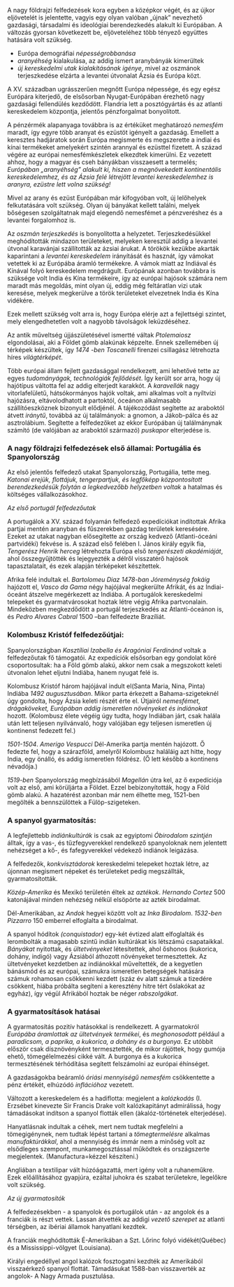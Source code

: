 A nagy földrajzi felfedezések kora egyben a középkor végét, és az újkor eljövetelét is jelentette, vagyis egy olyan valóban „újnak” nevezhető gazdasági, társadalmi és ideológiai berendezkedés alakult ki Európában. A változás gyorsan következett be, eljöveteléhez több tényező együttes hatására volt szükség.

 - Európa demográfiai *népességrobbanása*
 - *aranyéhség* kialakulása, az addig ismert aranybányák kimerültek
 - *új kereskedelmi utak kialakításának igénye*, mivel az oszmánok terjeszkedése elzárta a levantei útvonalat Ázsia és Európa közt.

A XV. században ugrásszerűen megnőtt Európa népessége, és egy egész Európára kiterjedő, de elsősorban Nyugat-Európában érezhető nagy gazdasági fellendülés kezdődött. Flandria lett a posztógyártás és az atlanti kereskedelem központja, jelentős pénzforgalmat bonyolított.

A pénzérmék alapanyaga továbbra is az értéküket meghatározó *nemesfém* maradt, így egyre több aranyat és ezüstöt igényelt a gazdaság. Emellett a keresztes hadjáratok során Európa megismerte és megszerette a indiai és kínai termékeket  amelyekért szintén arannyal és ezüsttel fizetett. A század végére az európai nemesfémkészletek elkezdtek kimerülni. Ez vezetett ahhoz, hogy a magyar és cseh bányákban visszaesett a termelés; *Európában „aranyéhség” alakult ki, hiszen a megnövekedett kontinentális kereskedelemhez, és az Ázsia felé létrejött levantei kereskedelemhez is aranyra, ezüstre lett volna szükség!*

Mivel az arany és ezüst Európában már kifogyóban volt, új lelőhelyek felkutatására volt szükség. Olyan új bányákat kellett találni, melyek bőségesen szolgáltatnak majd elegendő nemesfémet a pénzveréshez és a levantei forgalomhoz is.

Az *oszmán terjeszkedés* is bonyolította a helyzetet. Terjeszkedésükkel meghódították mindazon területeket, melyeken keresztül addig a levantei útvonal karavánjai szállították az ázsiai árukat. A törökök kezükbe akarták kaparintani a *levantei kereskedelem* irányítását és hasznát, így vámokat vetettek ki az Európába áramló termékekre. A vámok miatt az Indiával és Kínával folyó kereskedelem megdrágult. Európának azonban továbbra is szüksége volt India és Kína termékeire, így az európai hajósok számára nem maradt más megoldás, mint olyan új, eddig még feltáratlan vizi utak keresése, melyek megkerülve a török területeket elvezetnek India és Kína vidékére.

Ezek mellett szükség volt arra is, hogy Európa elérje azt a fejlettségi szintet, mely elengedhetetlen volt a nagyobb távolságok leküzdéséhez.

Az antik műveltség újjászületésével ismertté váltak *Ptolemaiosz* elgondolásai, aki a Földet gömb alakúnak képzelte. Ennek szellemében új térképek készültek, így *1474 -ben Toscanelli* firenzei csillagász létrehozta híres *világtérképét*.

Több európai állam fejlett gazdasággal rendelkezett, ami lehetővé tette az egyes *tudományágak, technológiák fejlődését*. Így került sor arra, hogy új hajótípus váltotta fel az addig elterjedt karakkót. A *karavellák* nagy vitorlafelületű, hátsókormányos hajók voltak, ami alkalmas volt a nyíltvízi hajózásra, eltávolodhatott a partoktól, óceánon alkalmasabb szállítóeszköznek bizonyult elődjénél. A tájékozódást segítette az araboktól átvett *iránytű*, továbbá az új találmányok: a gnomon, a Jákob-pálca és az asztrolábium. Segítette a felfedezőket az ekkor Európában új találmánynak számító (de valójában az araboktól származó) *puskapor* elterjedése is.

### A nagy földrajzi felfedezések első államai: Portugália és Spanyolország

Az első jelentős felfedező utakat Spanyolország, Portugália, tette meg. *Katonai erejük, flottájuk, tengerpartjuk, és legfőképp központosított berendezkedésük folytán a legkedvezőbb helyzetben voltak* a hatalmas és költséges vállalkozásokhoz.

*Az első portugál felfedezőutak*

A portugálok a XV. század folyamán felfedező expedíciókat indítottak Afrika partjai mentén aranyban és fűszerekben gazdag területek keresésére. Ezeket az utakat nagyban elősegítette az ország kedvező (Atlanti-óceáni partvidéki) fekvése is. A század első felében I. János király egyik fia, *Tengerész Henrik herceg* létrehozta Európa első *tengerészeti akadémiáját*, ahol összegyűjtötték és lejegyezték a délről visszatérő hajósok tapasztalatait, és ezek alapján térképeket készítettek.

Afrika felé indultak el. *Bartolomeu Diaz 1478-ban Jóreménység fokáig* hajózott el, *Vasco da Gama* négy hajójával megkerülte Afrikát, és az Indiai-óceánt átszelve megérkezett az Indiába. A portugálok kereskedelmi telepeket és gyarmatvárosokat hoztak létre végig Afrika partvonalain. Mindeközben megkezdődött a portugál terjeszkedés az Atlanti-óceánon is, és *Pedro Alvares Cabral* 1500 –ban felfedezte Brazíliát.

### Kolombusz Kristóf felfedezőútjai:

Spanyolországban *Kasztíliai Izabella és Aragóniai Ferdinánd* voltak a felfedezőutak fő támogatói. Az expedíciók elsősorban egy gondolat köré csoportosultak: ha a Föld gömb alakú, akkor nem csak a megszokott keleti útvonalon lehet eljutni Indiába, hanem nyugat felé is.

Kolombusz Kristóf három hajójával indult el(Santa Maria, Nina, Pinta) Indiába *1492 augusztusában*. Mikor parta érkezett a Bahama-szigeteknél úgy gondolta, hogy Ázsia keleti részét érte el. Útjairól *nemesfémet, drágaköveket, Európában addig ismeretlen növényeket és indiánokat* hozott. (Kolombusz élete végéig úgy tudta, hogy Indiában járt, csak halála után lett teljesen nyilvánvaló, hogy valójában egy teljesen ismeretlen új kontinenst fedezett fel.)

*1501-1504*. *Amerigo Vespucci* Dél-Amerika partja mentén hajózott. Ő fedezte fel, hogy a szárazföld, amelyről Kolombusz haláláig azt hitte, hogy India, egy önálló, és addig ismeretlen földrész. (Ő lett később a kontinens névadója.)

*1519-ben* Spanyolország megbízásából *Magellán* útra kel, az ő expedíciója volt az első, ami körüljárta a Földet. Ezzel bebizonyították, hogy a Föld gömb alakú. A hazatérést azonban már nem élhette meg, 1521-ben megölték a bennszülöttek a Fülöp-szigeteken.

### A spanyol gyarmatosítás:

A legfejlettebb *indiánkultúrák* is csak az egyiptomi *Óbirodalom szintjén* álltak, így a vas-, és tűzfegyverekkel rendelkező spanyoloknak nem jelentett nehézséget a kő-, és fafegyverekkel védekező indiánok leigázása.

A felfedezők, *konkvisztádorok* kereskedelmi telepeket hoztak létre, az újonnan megismert népeket és területeket pedig megszállták, gyarmatosították.

*Közép-Amerika* és Mexikó területén éltek az *aztékok*. *Hernando Cortez* 500 katonájával minden nehézség nélkül elsöpörte az azték birodalmat.

Dél-Amerikában, az *Andok* hegyei között volt az *Inka Birodalom*. *1532-ben Pizzarro* 150 emberrel elfoglalta a birodalmat.

A spanyol hódítok *(conquistador)* egy-két évtized alatt elfoglalták és lerombolták a magasabb szintű indián kultúrákat kis létszámú csapataikkal. *Bányákat* nyitottak, és *ültetvényeket* létesítettek, ahol őshonos (kukorica, dohány, indigó) vagy Ázsiából áthozott növényeket termesztettek. Az ültetvényeket kezdetben az indiánokkal műveltették, de a kegyetlen bánásmód és az európai, számukra ismeretlen betegségek hatására számuk rohamosan csökkenni kezdett (száz év alatt számuk a tizedére csökkent, hiába próbálta segíteni a keresztény hitre tért őslakókat az egyház), így végül Afrikából hoztak be néger *rabszolgákat*.

### A gyarmatosítások hatásai

A gyarmatosítás pozitív hatásokkal is rendelkezett. A gyarmatokról *Európába áramlottak az ültetvények termékei*, és *meghonosodott* például a *paradicsom, a paprika, a kukorica, a dohány és a burgonya*. Ez utóbbit először csak dísznövényként termesztették, de mikor rájöttek, hogy gumója ehető, tömegélelmezési cikké vált. A burgonya és a kukorica termesztésének térhódítása segített felszámolni az európai éhínséget.

A gazdaságokba beáramló *óriási mennyiségű nemesfém* csökkentette a pénz értékét, elhúzódó *inflációhoz* vezetett.

Változott a kereskedelem és a hadiflotta: megjelent a *kalózkodás* (I. Erzsébet kinevezte Sir Francis Drake volt kalózkapitányt admirálissá, hogy támadásokat indítson a spanyol flották ellen (àkalóz-történetek elterjedése).

Hanyatlásnak indultak a céhek, mert nem tudtak megfelelni a tömegigénynek, nem tudtak lépést tartani a *tömegtermelésre* alkalmas *manufaktúrákkal*, ahol a mennyiség és immár nem a minőség volt az elsődleges szempont, munkamegosztással működtek és országszerte megjelentek. (Manufactura=kézzel készíteni.)

Angliában a textilipar vált húzóágazattá, mert igény volt a ruhaneműkre. Ezek előállításához gyapjúra, ezáltal juhokra és szabat területekre, legelőkre volt szükség.

*Az új gyarmatosítók*

A felfedezésekben - a spanyolok és portugálok után - az angolok és a franciák is részt vettek. Lassan átvették az addigi *vezető szerepet* az atlanti térségben, az ibériai államok hanyatlani kezdtek.

A franciák meghódították  É-Amerikában a Szt. Lőrinc folyó vidékét(Québec) és a Mississippi-völgyet (Louisiana).

Királyi engedéllyel angol kalózok fosztogatni kezdték az Amerikából visszaérkező spanyol flottát. Támadásukat 1588-ban visszaverték az angolok- A Nagy Armada pusztulása.
